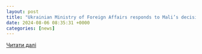 ```yaml
---
layout: post
title: "Ukrainian Ministry of Foreign Affairs responds to Mali’s decision to sever diplomatic relations with Ukraine"
date: 2024-08-06 08:35:31 +0000
categories: [news]
---
```


[Читати далі](https://www.msn.com/en-ca/news/world/ukrainian-ministry-of-foreign-affairs-responds-to-mali-s-decision-to-sever-diplomatic-relations-with-ukraine/ar-AA1ohlr8)
